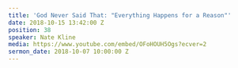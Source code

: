 ```yaml
---
title: 'God Never Said That: "Everything Happens for a Reason"'
date: 2018-10-15 13:42:00 Z
position: 38
speaker: Nate Kline
media: https://www.youtube.com/embed/OFoHOUH5Ogs?ecver=2
sermon_date: 2018-10-07 10:00:00 Z
---
```


